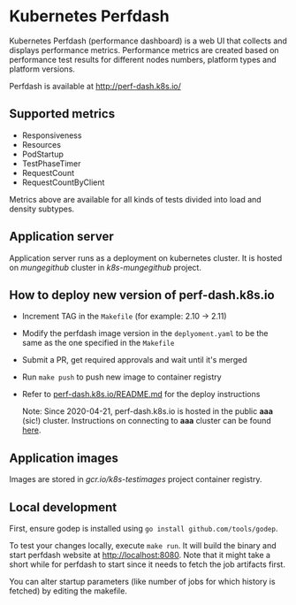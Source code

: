 ﻿# Kubernetes Perfdash

Kubernetes Perfdash (performance dashboard) is a web UI that collects and displays
performance metrics. Performance metrics are created based on performance test
results for different nodes numbers, platform types and platform versions.

Perfdash is available at http://perf-dash.k8s.io/

## Supported metrics

* Responsiveness
* Resources
* PodStartup
* TestPhaseTimer
* RequestCount
* RequestCountByClient

Metrics above are available for all kinds of tests divided into load and density subtypes.

## Application server

Application server runs as a deployment on kubernetes cluster. It is hosted on
*mungegithub* cluster in *k8s-mungegithub* project.

## How to deploy new version of perf-dash.k8s.io

* Increment TAG in the `Makefile` (for example: 2.10 -> 2.11)
* Modify the perfdash image version in the `deplyoment.yaml` to be the same as the
  one specified in the `Makefile`
* Submit a PR, get required approvals and wait until it's merged
* Run `make push` to push new image to container registry
* Refer to [perf-dash.k8s.io/README.md](https://github.com/kubernetes/k8s.io/blob/master/perf-dash.k8s.io/README.md) for the deploy instructions
  
  Note: Since 2020-04-21, perf-dash.k8s.io is hosted in the public **aaa** (sic!) cluster. 
  Instructions on connecting to **aaa** cluster can be found [here](https://github.com/kubernetes/k8s.io/blob/master/running-in-community-clusters.md#access-the-cluster). 

## Application images

Images are stored in *gcr.io/k8s-testimages* project container registry.


## Local development

First, ensure godep is installed using `go install github.com/tools/godep`.

To test your changes locally, execute `make run`. It will build the binary and
start perfdash website at <http://localhost:8080>. Note that it might take a
short while for perfdash to start since it needs to fetch the job artifacts first.

You can alter startup parameters (like number of jobs for which history is fetched)
by editing the makefile.
